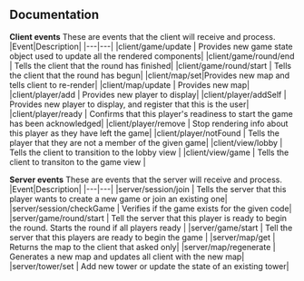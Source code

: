 ## Documentation

**Client events**
These are events that the client will receive and process.
|Event|Description|
|---|---|
|client/game/update | Provides new game state object used to update all the rendered components|
|client/game/round/end | Tells the client that the round has finished|
|client/game/round/start | Tells the client that the round has begun|
|client/map/set|Provides new map and tells client to re-render|
|client/map/update | Provides new map|
|client/player/add | Provides new player to display|
|client/player/addSelf | Provides new player to display, and register that this is the user|
|client/player/ready | Confirms that this player's readiness to start the game has been acknowledged|
|client/player/remove | Stop rendering info about this player as they have left the game|
|client/player/notFound | Tells the player that they are not a member of the given game|
|client/view/lobby | Tells the client to transition to the lobby view |
|client/view/game | Tells the client to transiton to the game view |

**Server events**
These are events that the server will receive and process.
|Event|Description|
|---|---|
|server/session/join | Tells the server that this player wants to create a new game or join an existing one|
|server/session/checkGame | Verifies if the game exists for the given code|
|server/game/round/start | Tell the server that this player is ready to begin the round. Starts the round if all players ready |
|server/game/start | Tell the server that this players are ready to begin the game |
|server/map/get | Returns the map to the client that asked only|
|server/map/regenerate | Generates a new map and updates all client with the new map|
|server/tower/set | Add new tower or update the state of an existing tower|